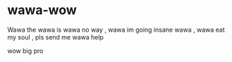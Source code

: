 # wawa-wow
Wawa the wawa is wawa no way , wawa im going insane wawa , wawa eat my soul , pls send me wawa help

wow big pro
